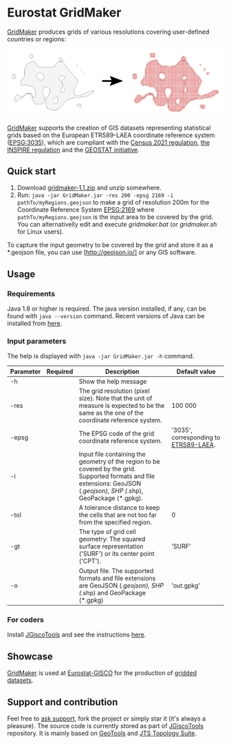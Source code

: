 # Eurostat GridMaker

[GridMaker](https://github.com/eurostat/GridMaker) produces grids of various resolutions covering user-defined countries or regions:

![Eurostat Grid Maker](docs/img/demo_ex/demo_ex.png)

[GridMaker](https://github.com/eurostat/GridMaker) supports the creation of GIS datasets representing statistical grids based on the European ETRS89-LAEA coordinate reference system ([EPSG:3035](https://spatialreference.org/ref/epsg/etrs89-etrs-laea/)), which are compliant with the [Census 2021 regulation](https://ec.europa.eu/eurostat/web/population-and-housing-census/background), [the INSPIRE regulation](https://inspire.ec.europa.eu/id/document/tg/su) and the [GEOSTAT initiative](https://www.efgs.info/geostat/).


## Quick start

1. Download [gridmaker-1.1.zip](releases/gridmaker-1.1.zip?raw=true) and unzip somewhere.
2. Run: `java -jar GridMaker.jar -res 200 -epsg 2169 -i pathTo/myRegions.geojson` to make a grid of resolution 200m for the Coordinate Reference System [EPSG:2169](https://spatialreference.org/ref/epsg/luxembourg-1930-gauss/) where `pathTo/myRegions.geojson` is the input area to be covered by the grid. You can alternativelly edit and execute *gridmaker.bat* (or *gridmaker.sh* for Linux users).

To capture the input geometry to be covered by the grid and store it as a *.geojson file, you can use [http://geojson.io/] or any GIS software.

## Usage

### Requirements

Java 1.8 or higher is required. The java version installed, if any, can be found with `java --version` command. Recent versions of Java can be installed from [here](https://www.java.com/).

### Input parameters

The help is displayed with `java -jar GridMaker.jar -h` command.

| Parameter | Required | Description | Default value |
| ------------- | ------------- |-------------| ------|
| -h | | Show the help message |  |
| -res |  | The grid resolution (pixel size). Note that the unit of measure is expected to be the same as the one of the coordinate reference system. | 100 000 |
| -epsg |  | The EPSG code of the grid coordinate reference system. | '3035', corresponding to [ETRS89-LAEA](https://spatialreference.org/ref/epsg/etrs89-etrs-laea/). |
| -i |  | Input file containing the geometry of the region to be covered by the grid. Supported formats and file extensions: GeoJSON (*.geojson), SHP (*.shp), GeoPackage (*.gpkg). |  |
| -tol |  | A tolerance distance to keep the cells that are not too far from the specified region. | 0 |
| -gt |  | The type of grid cell geometry: The squared surface representation ('SURF') or its center point ('CPT'). | 'SURF' |
| -o |  | Output file. The supported formats and file extensions are GeoJSON (*.geojson), SHP (*.shp) and GeoPackage (*.gpkg) | 'out.gpkg' |

### For coders

Install [JGiscoTools](https://github.com/eurostat/JGiscoTools/) and see the instructions [here](https://github.com/eurostat/JGiscoTools/tree/master/src/site/gridmaker).

## Showcase

[GridMaker](https://github.com/eurostat/GridMaker) is used at [Eurostat-GISCO](http://ec.europa.eu/eurostat/web/gisco) for the production of [gridded datasets](https://ec.europa.eu/eurostat/web/gisco/geodata/reference-data/grids).

## Support and contribution

Feel free to [ask support](https://github.com/eurostat/GridMaker/issues/new), fork the project or simply star it (it's always a pleasure). The source code is currently stored as part of [JGiscoTools](https://github.com/eurostat/JGiscoTools) repository. It is mainly based on [GeoTools](http://www.geotools.org/) and [JTS Topology Suite](https://locationtech.github.io/jts/).
